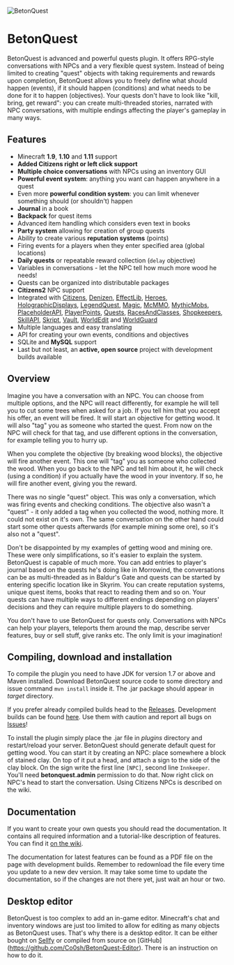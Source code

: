 ![BetonQuest](http://betonquest.betoncraft.pl/logo.png)

# BetonQuest

BetonQuest is advanced and powerful quests plugin. It offers RPG-style conversations with NPCs and
a very flexible quest system. Instead of being limited to creating "quest" objects with taking
requirements and rewards upon completion, BetonQuest allows you to freely define what should happen
(events), if it should happen (conditions) and what needs to be done for it to happen (objectives).
Your quests don't have to look like "kill, bring, get reward": you can create multi-threaded stories,
narrated with NPC conversations, with multiple endings affecting the player's gameplay in many ways.

## Features

* Minecraft **1.9**, **1.10** and **1.11** support
* **Added Citizens right or left click support**
* **Multiple choice conversations** with NPCs using an inventory GUI
* **Powerful event system**: anything you want can happen anywhere in a quest
* Even more **powerful condition system**: you can limit whenever something should (or shouldn't) happen
* **Journal** in a book
* **Backpack** for quest items
* Advanced item handling which considers even text in books
* **Party system** allowing for creation of group quests
* Ability to create various **reputation systems** (points)
* Firing events for a players when they enter specified area (global locations)
* **Daily quests** or repeatable reward collection (`delay` objective)
* Variables in conversations - let the NPC tell how much more wood he needs!
* Quests can be organized into distributable packages
* **Citizens2** NPC support
* Integrated with [Citizens](https://dev.bukkit.org/bukkit-plugins/citizens/),
[Denizen](https://dev.bukkit.org/bukkit-plugins/denizen/),
[EffectLib](https://dev.bukkit.org/bukkit-plugins/effectlib/),
[Heroes](https://dev.bukkit.org/bukkit-plugins/heroes/),
[HolographicDisplays](https://dev.bukkit.org/bukkit-plugins/holographic-displays/),
[LegendQuest](https://dev.bukkit.org/bukkit-plugins/legendquest/),
[Magic](https://dev.bukkit.org/bukkit-plugins/magic/),
[McMMO](https://dev.bukkit.org/bukkit-plugins/mcmmo/),
[MythicMobs](https://dev.bukkit.org/bukkit-plugins/mythicmobs/),
[PlaceholderAPI](https://www.spigotmc.org/resources/placeholderapi.6245/),
[PlayerPoints](https://dev.bukkit.org/bukkit-plugins/playerpoints/),
[Quests](https://dev.bukkit.org/bukkit-plugins/quests/),
[RacesAndClasses](https://dev.bukkit.org/bukkit-plugins/racesandclasses/),
[Shopkeepers](https://dev.bukkit.org/bukkit-plugins/shopkeepers/),
[SkillAPI](https://dev.bukkit.org/bukkit-plugins/skillapi/),
[Skript](https://dev.bukkit.org/bukkit-plugins/skript/),
[Vault](https://dev.bukkit.org/bukkit-plugins/vault/),
[WorldEdit](https://dev.bukkit.org/bukkit-plugins/worldedit/) and
[WorldGuard](https://dev.bukkit.org/bukkit-plugins/worldguard/)
* Multiple languages and easy translating
* API for creating your own events, conditions and objectives
* SQLite and **MySQL** support
* Last but not least, an **active, open source** project with development builds available

## Overview

Imagine you have a conversation with an NPC. You can choose from multiple options, and the NPC will
react differently, for example he will tell you to cut some trees when asked for a job. If you tell
him that you accept his offer, an event will be fired. It will start an objective for getting wood.
It will also "tag" you as someone who started the quest. From now on the NPC will check for that tag,
and use different options in the conversation, for example telling you to hurry up.

When you complete the objective (by breaking wood blocks), the objective will fire another event.
This one will "tag" you as someone who collected the wood. When you go back to the NPC and tell him
about it, he will check (using a condition) if you actually have the wood in your inventory. If so,
he will fire another event, giving you the reward.

There was no single "quest" object. This was only a conversation, which was firing events and checking
conditions. The objective also wasn't a "quest" - it only added a tag when you collected the wood,
nothing more. It could not exist on it's own. The same conversation on the other hand could start
some other quests afterwards (for example mining some ore), so it's also not a "quest".

Don't be disappointed by my examples of getting wood and mining ore. These were only simplifications,
so it's easier to explain the system. BetonQuest is capable of much more. You can add entries to
player's journal based on the quests he's doing like in Morrowind, the conversations can be as
multi-threaded as in Baldur's Gate and quests can be started by entering specific location like
in Skyrim. You can create reputation systems, unique quest items, books that react to reading them
and so on. Your quests can have multiple ways to different endings depending on players' decisions
and they can require multiple players to do something.

You don't have to use BetonQuest for quests only. Conversations with NPCs can help your players,
teleports them around the map, describe server features, buy or sell stuff, give ranks etc. The
only limit is your imagination!

## Compiling, download and installation

To compile the plugin you need to have JDK for version 1.7 or above and Maven installed. Download
BetonQuest source code to some directory and issue command `mvn install`
inside it. The .jar package should appear in _target_ directory.

If you prefer already compiled builds head to the
[Releases](https://github.com/Co0sh/BetonQuest/releases).
Development builds can be found [here](http://betonquest.betoncraft.pl).
Use them with caution and report all bugs on 
[Issues](https://github.com/Co0sh/BetonQuest/issues)!

To install the plugin simply place the .jar file in _plugins_ directory and restart/reload your server.
BetonQuest should generate default quest for getting wood. You can start it by
creating an NPC: place somewhere a block of stained clay. On top of it put a
head, and attach a sign to the side of the clay block. On the sign write the first line
`[NPC]`, second line `Innkeeper`. You'll need **betonquest.admin** permission to do that. Now right
click on NPC's head to start the conversation. Using Citizens NPCs is described on the wiki.

## Documentation

If you want to create your own quests you should read the documentation.
It contains all required information and a tutorial-like description of features.
You can find it [on the wiki](https://github.com/Co0sh/BetonQuest/wiki).

The documentation for latest features can be found as a PDF file on the page
with development builds. Remember to redownload the file every time you update to
a new dev version. It may take some time to update the documentation, so if the changes
are not there yet, just wait an hour or two.

## Desktop editor

BetonQuest is too complex to add an in-game editor. Minecraft's chat and inventory windows are just too
limited to allow for editing as many objects as BetonQuest uses. That's why there is a desktop editor.
It can be either bought on [Sellfy](https://sellfy.com/p/nE5Y/) or compiled from source on [GitHub]
(https://github.com/Co0sh/BetonQuest-Editor). There is an instruction on how to do it.
